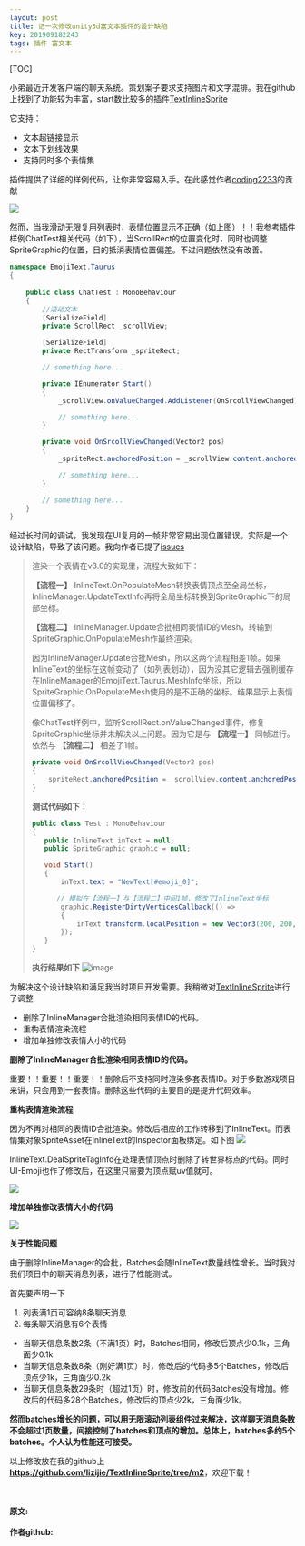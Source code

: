 ```yaml
---
layout: post
title: 记一次修改unity3d富文本插件的设计缺陷
key: 201909182243
tags: 插件 富文本
---
```


[TOC]

小弟最近开发客户端的聊天系统。策划案子要求支持图片和文字混排。我在github上找到了功能较为丰富，start数比较多的插件[TextInlineSprite](https://github.com/coding2233/TextInlineSprite)

它支持：
* 文本超链接显示
* 文本下划线效果
* 支持同时多个表情集

插件提供了详细的样例代码，让你非常容易入手。在此感觉作者[coding2233](https://github.com/coding2233)的贡献


![](https://raw.githubusercontent.com/lizijie/lizijie.github.io/master/assets/images/2019-09-18-%E8%AE%B0%E4%B8%80%E6%AC%A1%E4%BF%AE%E6%94%B9unity3d%E5%AF%8C%E6%96%87%E6%9C%AC%E6%8F%92%E4%BB%B6%E7%9A%84%E8%AE%BE%E8%AE%A1%E7%BC%BA%E9%99%B7/inlinetext_bug.png)

然而，当我滑动无限复用列表时，表情位置显示不正确（如上图）！！我参考插件样例ChatTest相关代码（如下），当ScrollRect的位置变化时，同时也调整SpriteGraphic的位置，目的抵消表情位置偏差。不过问题依然没有改善。

```c#
namespace EmojiText.Taurus
{
    
	public class ChatTest : MonoBehaviour
	{
        //滚动文本
		[SerializeField]
		private ScrollRect _scrollView;

        [SerializeField]
		private RectTransform _spriteRect;

        // something here...

        private IEnumerator Start()
		{
			_scrollView.onValueChanged.AddListener(OnSrcollViewChanged);

            // something here...
        }

        private void OnSrcollViewChanged(Vector2 pos)
		{
			_spriteRect.anchoredPosition = _scrollView.content.anchoredPosition;

            // something here...
        }

        // something here...
    }
}
```

经过长时间的调试，我发现在UI复用的一帧非常容易出现位置错误。实际是一个设计缺陷，导致了该问题。我向作者已提了[issues](https://github.com/coding2233/TextInlineSprite/issues/46)

>渲染一个表情在v3.0的实现里，流程大致如下：
>
>**【流程一】** InlineText.OnPopulateMesh转换表情顶点至全局坐标，InlineManager.UpdateTextInfo再将全局坐标转换到SpriteGraphic下的局部坐标。
>
>**【流程二】** InlineManager.Update合批相同表情ID的Mesh，转输到SpriteGraphic.OnPopulateMesh作最终渲染。
>
>因为InlineManager.Update合批Mesh，所以这两个流程相差1帧。如果InlineText的坐标在这帧变动了（如列表划动），因为没其它逻辑去强刷缓存在InlineManager的EmojiText.Taurus.MeshInfo坐标，所以SpriteGraphic.OnPopulateMesh使用的是不正确的坐标。结果显示上表情位置偏移了。
>
>像ChatTest样例中，监听ScrollRect.onValueChanged事件，修复SpriteGraphic坐标并未解决以上问题。因为它是与 **【流程一】**  同帧进行。依然与 **【流程二】** 相差了1帧。
>
>```c#
>private void OnSrcollViewChanged(Vector2 pos)
>{
>    _spriteRect.anchoredPosition = _scrollView.content.anchoredPosition;
>}
>```
>
>**测试代码如下：**
>```c#
>public class Test : MonoBehaviour
>{
>    public InlineText inText = null;
>    public SpriteGraphic graphic = null;
>
>    void Start()
>    {
>        inText.text = "NewText[#emoji_0]";
>
>		// 模拟在【流程一】与【流程二】中间1帧，修改了InlineText坐标
>        graphic.RegisterDirtyVerticesCallback(() =>
>        {
>            inText.transform.localPosition = new Vector3(200, 200, 0);
>        });
>    }
>}
>```
>**执行结果如下**
>![image](https://user-images.githubusercontent.com/3928231/64693604-32aa1380-d4ca-11e9-83c3-c3b6048ba8b4.png)

为解决这个设计缺陷和满足我当时项目开发需要。我稍微对[TextInlineSprite](https://github.com/coding2233/TextInlineSprite)进行了调整

* 删除了InlineManager合批渲染相同表情ID的代码。
* 重构表情渲染流程
* 增加单独修改表情大小的代码

**删除了InlineManager合批渲染相同表情ID的代码。**

重要！！重要！！重要！！删除后不支持同时渲染多套表情ID。对于多数游戏项目来讲，只会用到一套表情。删除这些代码的主要目的是提升代码效率。

**重构表情渲染流程**

因为不再对相同的表情ID合批渲染。修改后相应的工作转移到了InlineText。而表情集对象SpriteAsset在InlineText的Inspector面板绑定。如下图
![](https://raw.githubusercontent.com/lizijie/lizijie.github.io/master/assets/images/2019-09-18-%E8%AE%B0%E4%B8%80%E6%AC%A1%E4%BF%AE%E6%94%B9unity3d%E5%AF%8C%E6%96%87%E6%9C%AC%E6%8F%92%E4%BB%B6%E7%9A%84%E8%AE%BE%E8%AE%A1%E7%BC%BA%E9%99%B7/inlinetext_add_feature.png)

InlineText.DealSpriteTagInfo在处理表情顶点时删除了转世界标点的代码。同时UI-Emoji也作了修改后，在这里只需要为顶点赋uv值就可。

![](https://raw.githubusercontent.com/lizijie/lizijie.github.io/master/assets/images/2019-09-18-%E8%AE%B0%E4%B8%80%E6%AC%A1%E4%BF%AE%E6%94%B9unity3d%E5%AF%8C%E6%96%87%E6%9C%AC%E6%8F%92%E4%BB%B6%E7%9A%84%E8%AE%BE%E8%AE%A1%E7%BC%BA%E9%99%B7/inlinetext_deal_sprite.png)


**增加单独修改表情大小的代码**

![](https://raw.githubusercontent.com/lizijie/lizijie.github.io/master/assets/images/2019-09-18-%E8%AE%B0%E4%B8%80%E6%AC%A1%E4%BF%AE%E6%94%B9unity3d%E5%AF%8C%E6%96%87%E6%9C%AC%E6%8F%92%E4%BB%B6%E7%9A%84%E8%AE%BE%E8%AE%A1%E7%BC%BA%E9%99%B7/inlinetext_stick_size_anim.gif)


**关于性能问题**

由于删除InlineManager的合批，Batches会随InlineText数量线性增长。当时我对我们项目中的聊天消息列表，进行了性能测试。

首先要声明一下
1. 列表满1页可容纳8条聊天消息
2. 每条聊天消息有6个表情

* 当聊天信息条数2条（不满1页）时，Batches相同，修改后顶点少0.1k，三角面少0.1k
* 当聊天信息条数8条（刚好满1页）时，修改后的代码多5个Batches，修改后顶点少1k，三角面少0.2k
* 当聊天信息条数29条时（超过1页）时，修改前的代码Batches没有增加。修改后的代码多28个Batches，修改后的顶点少2k，三角面少1k。

**然而batches增长的问题，可以用无限滚动列表组件过来解决，这样聊天消息条数不会超过1页数量，间接控制了batches和顶点的增加。总体上，batches多约5个batches。个人认为性能还可接受。**

以上修改放在我的github上<b><https://github.com/lizijie/TextInlineSprite/tree/m2></b>，欢迎下载！

<br>	
<br>	
<b>原文:<br>
<https://lizijie.github.io/2019/09/18/%E8%AE%B0%E4%B8%80%E6%AC%A1%E4%BF%AE%E6%94%B9unity3d%E5%AF%8C%E6%96%87%E6%9C%AC%E6%8F%92%E4%BB%B6%E7%9A%84%E8%AE%BE%E8%AE%A1%E7%BC%BA%E9%99%B7.html>
<br>
作者github:<br>	
<https://github.com/lizijie>	
</b>
